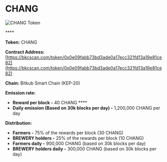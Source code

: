 # CHANG

![CHANG Token](../../.gitbook/assets/icon-square-512%20%281%29.png)

\*\*\*\*

**Token:** CHANG

**Contract Address:** [https://bkcscan.com/token/0x0e09fabb73bd3ade0a17ecc321fd13a19e81ce82](https://bkcscan.com/token/0x0e09fabb73bd3ade0a17ecc321fd13a19e81ce82) 

**Chain:** Bitkub Smart Chain \(KEP-20\)

**Emission rate:** 

* **Reward per block -**  40 CHANG                                                                                                       ****
* **Daily emission \(Based on 30k blocks per day\) -**  1,200,000 CHANG per day

**Distribution:**

* **Farmers -** 75% of the rewards per block \(30 CHANG\)
* **BREWERY holders -** 25% of the rewards per block \(10 CHANG\)
* **Farmers daily -** 900,000 CHANG \(based on 30k blocks per day\)
* **BREWERY holders daily -** 300,000 CHANG \(based on 30k blocks per day\)

